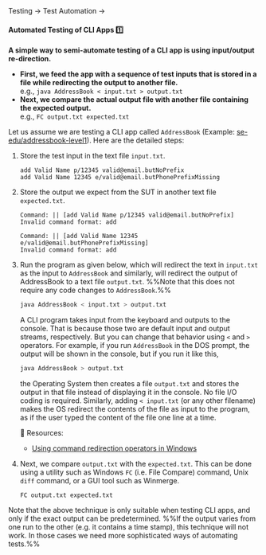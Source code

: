 <link rel="stylesheet" href="{{baseUrl}}/css/textbook.css">

<div class="website-content">

<div id="path">Testing &rarr; Test Automation &rarr;</div>

<div id="title">

#### Automated Testing of CLI Apps :one: [<span class="glyphicon glyphicon-new-window" aria-hidden="true"></span>]({{baseUrl}}/testing/testAutomation/testingTextUis/index.html)

</div>

<div id="body">

**A simple way to semi-automate testing of a <trigger for="pop:cli">CLI</trigger> app is using input/output re-direction.**
  * **First, we feed the app with a sequence of test inputs that is stored in a file while redirecting the output to another file.**<br> e.g., `java AddressBook < input.txt > output.txt`
  * **Next, we compare the actual output file with another file containing the expected output.**<br> e.g., `FC output.txt expected.txt`

Let us assume we are testing a CLI app called `AddressBook` (Example: [se-edu/addressbook-level1](https://github.com/nus-cs2103-AY1718S1/addressbook-level1)). Here are the detailed steps:

1. Store the test input in the text file `input.txt`. 
 
   <panel header="%%:package: Example `input.txt`%%" type="seamless">
   
   ```
   add Valid Name p/12345 valid@email.butNoPrefix
   add Valid Name 12345 e/valid@email.butPhonePrefixMissing
   ```
   
   </panel>

1. Store the output we expect from the SUT in another text file `expected.txt`. 
   
   <panel header="%%:package: Example `expected.txt`%%" type="seamless">
   
   ```
   Command: || [add Valid Name p/12345 valid@email.butNoPrefix]
   Invalid command format: add 
   
   Command: || [add Valid Name 12345 e/valid@email.butPhonePrefixMissing]
   Invalid command format: add 
   ```
   </panel>
   
1. Run the program as given below, which will redirect the text in `input.txt` as the input to `AddressBook` and similarly, will redirect the output of AddressBook to a text file `output.txt`. %%Note that this does not require any code changes to `AddressBook`.%%

   ```sh
   java AddressBook < input.txt > output.txt
   ```
   <panel header="%%More on the `>` operator and the `<` operator. :zero:%%" alt="I/O redirection info" type="seamless" >
   
   A CLI program takes input from the keyboard and outputs to the console. That is because those two are default input and output streams, respectively. But you can change that behavior using ` < ` and ` > ` operators. For example, if you run `AddressBook` in the DOS prompt, the output will be shown in the console, but if you run it like this,
   
   ```sh
   java AddressBook > output.txt 
   ```
   
   the Operating System then creates a file `output.txt` and stores the output in that file instead of displaying it in the console. No file I/O coding is required. Similarly, adding ` < input.txt ` (or any other filename) makes the OS redirect the contents of the file as input to the program, as if the user typed the content of the file one line at a time.
   
   <tip-box>
   
   :paperclip: Resources:
   * [Using command redirection operators in Windows](http://technet.microsoft.com/en-us/library/bb490982.aspx)
   
   </tip-box>
   
   </panel><p/>

1. Next, we compare `output.txt` with the `expected.txt`. This can be done using a utility such as Windows `FC` (i.e. File Compare) command, Unix `diff` command, or a GUI tool such as Winmerge. 

   ```
   FC output.txt expected.txt
   ```

Note that the above technique is only suitable when testing CLI apps, and only if the exact output can be predetermined. %%If the output varies from one run to the other (e.g. it contains a time stamp), this technique will not work. In those cases we need more sophisticated ways of automating tests.%%

<include src="../../../common/popOvers.md#cli" />

</div>

<div id="extras">
</div>

</div>
